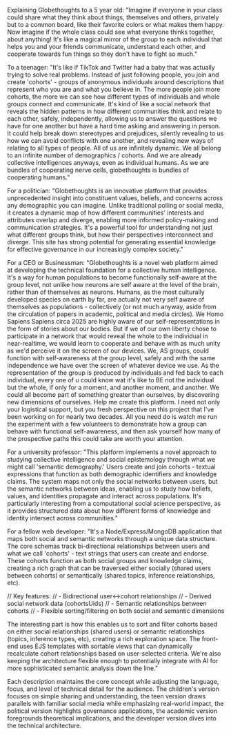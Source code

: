 Explaining Globethoughts to a 5 year old:
"Imagine if everyone in your class could share what they think about things, themselves and others, privately but to a common board, like their favorite colors or what makes them happy. Now imagine if the whole class could see what everyone thinks together, about anything! It's like a magical mirror of the group to each individual that helps you and your friends communicate, understand each other, and cooperate towards fun things so they don't have to fight so much."

To a teenager:
"It's like if TikTok and Twitter had a baby that was actually trying to solve real problems. Instead of just following people, you join and create 'cohorts' - groups of anonymous individuals around descriptions that represent who you are and what you believe in. The more people join more cohorts, the more we can see how different types of individuals and whole groups connect and communicate. It's kind of like a social network that reveals the hidden patterns in how different communities think and relate to each other, safely, independently, allowing us to answer the questions we have for one another but have a hard time asking and answering in person. It could help break down stereotypes and prejudices, silently revealing to us how we can avoid conflicts with one another, and revealing new ways of relating to all types of people. All of us are infinitely dynamic. We all belong to an infinite number of demographics / cohorts. And we are already collective intelligences anyways, even as individual humans. As we are bundles of cooperating nerve cells, globethoughts is bundles of cooperating humans."

For a politician:
"Globethoughts is an innovative platform that provides unprecedented insight into constituent values, beliefs, and concerns across any demographic you can imagine. Unlike traditional polling or social media, it creates a dynamic map of how different communities' interests and attributes overlap and diverge, enabling more informed policy-making and communication strategies. It's a powerful tool for understanding not just what different groups think, but how their perspectives interconnect and diverge. This site has strong potential for generating essential knowledge for effective governance in our increasingly complex society."

For a CEO or Businessman:
"Globethoughts is a novel web platform aimed at developing the technical foundation for a collective human intelligence. It's a way for human populations to become functionally self-aware at the group level, not unlike how neurons are self aware at the level of the brain, rather than of themselves as neurons. Humans, as the most culturally developed species on earth by far, are actually not very self aware of themselves as populations - collectively (or not much anyway, aside from the circulation of papers in academic, political and media circles). We Homo Sapiens Sapiens circa 2025 are highly aware of our self-representations in the form of stories about our bodies. But if we of our own liberty chose to participate in a network that would reveal the whole to the individual in near-realtime, we would learn to cooperate and behave with as much unity as we'd perceive it on the screen of our devices. We, AS groups, could function with self-awareness at the group level, safely and with the same independence we have over the screen of whatever device we use. As the representation of the group is produced by individuals and fed back to each individual, every one of u could know wat it's like to BE not the individual but the whole, if only for a moment, and another moment, and another. We could all become part of something greater than ourselves, by discovering new dimensions of ourselves. Help me create this platform. I need not only your logistical support, but you fresh perspective on this project that I've been working on for nearly two decades. All you need do is watch me run the experiment with a few volunteers to demonstrate how a group can behave with functional self-awareness, and then ask yourself how many of the prospective paths this could take are worth your attention.

For a university professor:
"This platform implements a novel approach to studying collective intelligence and social epistemology through what we might call 'semantic demography.' Users create and join cohorts - textual expressions that function as both demographic identifiers and knowledge claims. The system maps not only the social networks between users, but the semantic networks between ideas, enabling us to study how beliefs, values, and identities propagate and interact across populations. It's particularly interesting from a computational social science perspective, as it provides structured data about how different forms of knowledge and identity intersect across communities."

For a fellow web developer:
"It's a Node/Express/MongoDB application that maps both social and semantic networks through a unique data structure. The core schemas track bi-directional relationships between users and what we call 'cohorts' - text strings that users can create and endorse. These cohorts function as both social groups and knowledge claims, creating a rich graph that can be traversed either socially (shared users between cohorts) or semantically (shared topics, inference relationships, etc).

// Key features:
// - Bidirectional user<->cohort relationships
// - Derived social network data (cohortsUids)
// - Semantic relationships between cohorts
// - Flexible sorting/filtering on both social and semantic dimensions

The interesting part is how this enables us to sort and filter cohorts based on either social relationships (shared users) or semantic relationships (topics, inference types, etc), creating a rich exploration space. The front-end uses EJS templates with sortable views that can dynamically recalculate cohort relationships based on user-selected criteria. We're also keeping the architecture flexible enough to potentially integrate with AI for more sophisticated semantic analysis down the line."

Each description maintains the core concept while adjusting the language, focus, and level of technical detail for the audience. The children's version focuses on simple sharing and understanding, the teen version draws parallels with familiar social media while emphasizing real-world impact, the political version highlights governance applications, the academic version foregrounds theoretical implications, and the developer version dives into the technical architecture.
